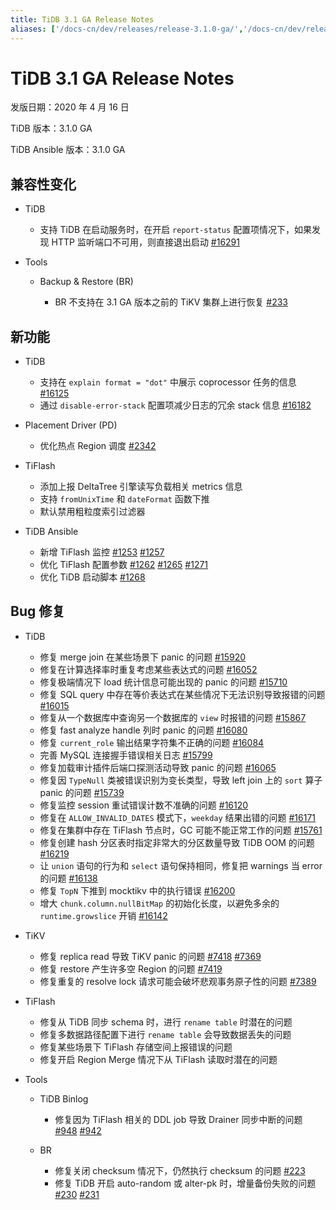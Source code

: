 ```yaml
---
title: TiDB 3.1 GA Release Notes
aliases: ['/docs-cn/dev/releases/release-3.1.0-ga/','/docs-cn/dev/releases/3.1.0-ga/']
---
```


# TiDB 3.1 GA Release Notes

发版日期：2020 年 4 月 16 日

TiDB 版本：3.1.0 GA

TiDB Ansible 版本：3.1.0 GA

## 兼容性变化

+ TiDB

    - 支持 TiDB 在启动服务时，在开启 `report-status` 配置项情况下，如果发现 HTTP 监听端口不可用，则直接退出启动 [#16291](https://github.com/pingcap/tidb/pull/16291)

+ Tools

    - Backup & Restore (BR)

        * BR 不支持在 3.1 GA 版本之前的 TiKV 集群上进行恢复 [#233](https://github.com/pingcap/br/pull/233)

## 新功能

+ TiDB

    - 支持在 `explain format = "dot"` 中展示 coprocessor 任务的信息 [#16125](https://github.com/pingcap/tidb/pull/16125)
    - 通过 `disable-error-stack` 配置项减少日志的冗余 stack 信息 [#16182](https://github.com/pingcap/tidb/pull/16182)

+ Placement Driver (PD)

    - 优化热点 Region 调度 [#2342](https://github.com/pingcap/pd/pull/2342)

+ TiFlash

    - 添加上报 DeltaTree 引擎读写负载相关 metrics 信息
    - 支持 `fromUnixTime` 和 `dateFormat` 函数下推
    - 默认禁用粗粒度索引过滤器

+ TiDB Ansible

    - 新增 TiFlash 监控 [#1253](https://github.com/pingcap/tidb-ansible/pull/1253) [#1257](https://github.com/pingcap/tidb-ansible/pull/1257)
    - 优化 TiFlash 配置参数 [#1262](https://github.com/pingcap/tidb-ansible/pull/1262) [#1265](https://github.com/pingcap/tidb-ansible/pull/1265) [#1271](https://github.com/pingcap/tidb-ansible/pull/1271)
    - 优化 TiDB 启动脚本 [#1268](https://github.com/pingcap/tidb-ansible/pull/1268)

## Bug 修复

+ TiDB

    - 修复 merge join 在某些场景下 panic 的问题 [#15920](https://github.com/pingcap/tidb/pull/15920)
    - 修复在计算选择率时重复考虑某些表达式的问题 [#16052](https://github.com/pingcap/tidb/pull/16052)
    - 修复极端情况下 load 统计信息可能出现的 panic 的问题 [#15710](https://github.com/pingcap/tidb/pull/15710)
    - 修复 SQL query 中存在等价表达式在某些情况下无法识别导致报错的问题 [#16015](https://github.com/pingcap/tidb/pull/16015)
    - 修复从一个数据库中查询另一个数据库的 `view` 时报错的问题 [#15867](https://github.com/pingcap/tidb/pull/15867)
    - 修复 fast analyze handle 列时 panic 的问题 [#16080](https://github.com/pingcap/tidb/pull/16080)
    - 修复 `current_role` 输出结果字符集不正确的问题 [#16084](https://github.com/pingcap/tidb/pull/16084)
    - 完善 MySQL 连接握手错误相关日志 [#15799](https://github.com/pingcap/tidb/pull/15799)
    - 修复加载审计插件后端口探测活动导致 panic 的问题 [#16065](https://github.com/pingcap/tidb/pull/16065)
    - 修复因 `TypeNull` 类被错误识别为变长类型，导致 left join 上的 `sort` 算子 panic 的问题 [#15739](https://github.com/pingcap/tidb/pull/15739)
    - 修复监控 session 重试错误计数不准确的问题 [#16120](https://github.com/pingcap/tidb/pull/16120)
    - 修复在 `ALLOW_INVALID_DATES` 模式下，`weekday` 结果出错的问题 [#16171](https://github.com/pingcap/tidb/pull/16171)
    - 修复在集群中存在 TiFlash 节点时，GC 可能不能正常工作的问题 [#15761](https://github.com/pingcap/tidb/pull/15761)
    - 修复创建 hash 分区表时指定非常大的分区数量导致 TiDB OOM 的问题 [#16219](https://github.com/pingcap/tidb/pull/16219)
    - 让 `union` 语句的行为和 `select` 语句保持相同，修复把 warnings 当 error 的问题 [#16138](https://github.com/pingcap/tidb/pull/16138)
    - 修复 `TopN` 下推到 mocktikv 中的执行错误 [#16200](https://github.com/pingcap/tidb/pull/16200)
    - 增大 `chunk.column.nullBitMap` 的初始化长度，以避免多余的 `runtime.growslice` 开销 [#16142](https://github.com/pingcap/tidb/pull/16142)

+ TiKV

    - 修复 replica read 导致 TiKV panic 的问题 [#7418](https://github.com/tikv/tikv/pull/7418) [#7369](https://github.com/tikv/tikv/pull/7369)
    - 修复 restore 产生许多空 Region 的问题 [#7419](https://github.com/tikv/tikv/pull/7419)
    - 修复重复的 resolve lock 请求可能会破坏悲观事务原子性的问题 [#7389](https://github.com/tikv/tikv/pull/7389)

+ TiFlash

    - 修复从 TiDB 同步 schema 时，进行 `rename table` 时潜在的问题
    - 修复多数据路径配置下进行 `rename table` 会导致数据丢失的问题
    - 修复某些场景下 TiFlash 存储空间上报错误的问题
    - 修复开启 Region Merge 情况下从 TiFlash 读取时潜在的问题

+ Tools

    - TiDB Binlog

        * 修复因为 TiFlash 相关的 DDL job 导致 Drainer 同步中断的问题 [#948](https://github.com/pingcap/tidb-binlog/pull/948) [#942](https://github.com/pingcap/tidb-binlog/pull/942)

    - BR

        * 修复关闭 checksum 情况下，仍然执行 checksum 的问题 [#223](https://github.com/pingcap/br/pull/223)
        * 修复 TiDB 开启 auto-random 或 alter-pk 时，增量备份失败的问题 [#230](https://github.com/pingcap/br/pull/230) [#231](https://github.com/pingcap/br/pull/231)
